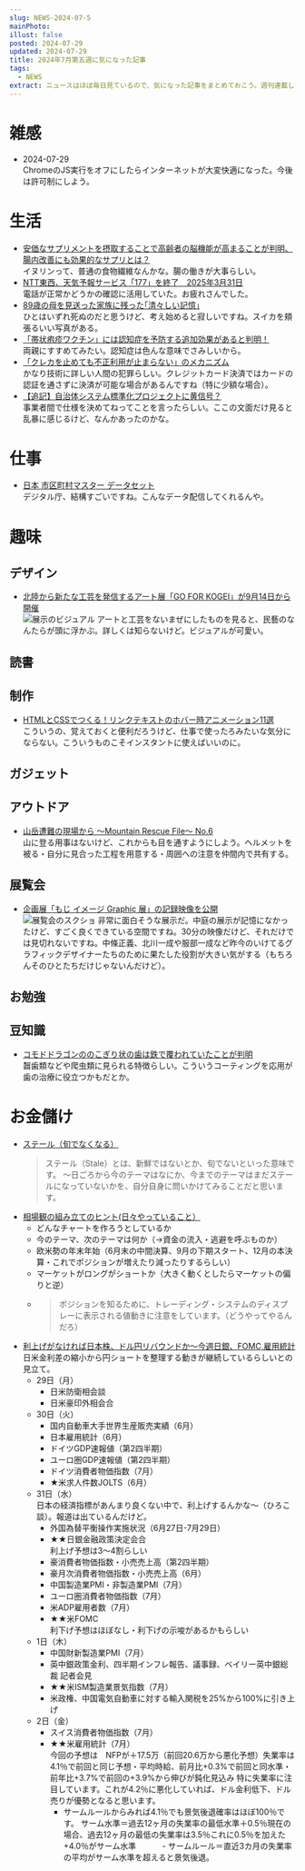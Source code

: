 ```yaml
---
slug: NEWS-2024-07-5
mainPhoto: 
illust: false
posted: 2024-07-29
updated: 2024-07-29
title: 2024年7月第五週に気になった記事
tags:
  - NEWS
extract: ニュースはほぼ毎日見ているので、気になった記事をまとめておこう。週刊連載したい。
---
```


# 雑感

- 2024-07-29  
  ChromeのJS実行をオフにしたらインターネットが大変快適になった。今後は許可制にしよう。

# 生活

- [安価なサプリメントを摂取することで高齢者の脳機能が高まることが判明、腸内改善にも効果的なサプリとは？](https://gigazine.net/news/20240729-cheap-supplement/)  
  イヌリンって、普通の食物繊維なんかな。腸の働きが大事らしい。
- [NTT東西、天気予報サービス「177」を終了　2025年3月31日](https://www.itmedia.co.jp/mobile/articles/2407/26/news180.html)  
  電話が正常かどうかの確認に活用していた。お疲れさんでした。
- [89歳の母を見送った家族に残った｢清々しい記憶｣](https://toyokeizai.net/articles/-/780284)  
  ひとはいずれ死ぬのだと思うけど、考え始めると寂しいですね。スイカを頬張るいい写真がある。
- [「帯状疱疹ワクチン」には認知症を予防する追加効果があると判明！](https://nazology.net/archives/157664/2)  
  両親にすすめてみたい。認知症は色んな意味でさみしいから。
- [「クレカを止めても不正利用が止まらない」のメカニズム](https://www.watch.impress.co.jp/docs/series/suzukij/1612388.html)  
  かなり技術に詳しい人間の犯罪らしい。クレジットカード決済ではカードの認証を通さずに決済が可能な場合があるんですね（特に少額な場合）。
- [【追記】自治体システム標準化プロジェクトに黄信号？](https://togetter.com/li/2410947)  
  事業者間で仕様を決めてねってことを言ったらしい。ここの文面だけ見ると乱暴に感じるけど、なんかあったのかな。
# 仕事

- [日本 市区町村マスター データセット](https://catalog.registries.digital.go.jp/rc/dataset/ba-o1-000000_g2-000002/resource/07b45993-c322-46e9-8010-bc54612bb67c)  
  デジタル庁、結構すごいですね。こんなデータ配信してくれるんや。

# 趣味

## デザイン

- [北陸から新たな工芸を発信するアート展「GO FOR KOGEI」が9月14日から開催](https://www.japandesign.ne.jp/news/2024/07/77387/)  
  ![展示のビジュアル](images/news/2024-07-29-NEWS/01.png)
  アートと工芸をないまぜにしたものを見ると、民藝のなんたらが頭に浮かぶ。詳しくは知らないけど。ビジュアルが可愛い。

## 読書

## 制作

- [HTMLとCSSでつくる！リンクテキストのホバー時アニメーション11選](https://ics.media/entry/240801/)  
  こういうの、覚えておくと便利だろうけど、仕事で使ったろみたいな気分にならない。こういうものこそインスタントに使えばいいのに。

## ガジェット

## アウトドア

- [山岳遭難の現場から ～Mountain Rescue File～ No.6](https://yamahack.com/6269)  
  山に登る用事はないけど、これからも目を通すようにしよう。ヘルメットを被る・自分に見合った工程を用意する・周囲への注意を仲間内で共有する。


## 展覧会

- [企画展「もじ イメージ Graphic 展」の記録映像を公開](https://www.2121designsight.jp/documents/2024/07/graphic-video.html)  
  ![展覧会のスクショ](images/news/2024-07-29-NEWS/02.png)
非常に面白そうな展示だ。中庭の展示が記憶になかったけど、すごく良くできている空間ですね。30分の映像だけど、それだけでは見切れないですね。中條正義、北川一成や服部一成など昨今のいけてるグラフィックデザイナーたちのために果たした役割が大きい気がする（もちろんそのひとたちだけじゃないんだけど）。
## お勉強

## 豆知識

- [コモドドラゴンののこぎり状の歯は鉄で覆われていたことが判明](https://karapaia.com/archives/52333551.html)  
  齧歯類などや爬虫類に見られる特徴らしい。こういうコーティングを応用が歯の治療に役立つかもだとか。

# お金儲け

- [ステール（旬でなくなる）](http://www.banya-mktforecast.jp/main/2024/07/post-729eb3.html#gsc.tab=0)  
  > ステール（Stale）とは、新鮮ではないとか、旬でないといった意味です。 〜日ごろから今のテーマはなにか、今までのテーマはまだステールになっていないかを、自分自身に問いかけてみることだと思います。
- [相場観の組み立てのヒント(日々やっていること）](http://www.banya-mktforecast.jp/main/2024/07/post-55554b.html#gsc.tab=0)  
  - どんなチャートを作ろうとしているか
  - 今のテーマ、次のテーマは何か（→資金の流入・逃避を呼ぶものか）
  - 欧米勢の年末年始（6月末の中間決算、9月の下期スタート、12月の本決算・これでポジションが増えたり減ったりするらしい）
  - マーケットがロングがショートか（大きく動くとしたらマーケットの偏りと逆）
  - > ポジションを知るために、トレーディング・システムのディスプレーに表示される値動きに注意をしています。（どうやってやるんだろ）
- [利上げがなければ日本株、ドル円リバウンドか～今週日銀、FOMC,雇用統計](http://hiroko.yutaka-shoji.co.jp/2024/07/fomc.html)  
  日米金利差の縮小から円ショートを整理する動きが継続しているらしいとの見立て。  
  - 29日（月）
    - 日米防衛相会談
    - 日米豪印外相会合
  - 30日（火）
    - 国内自動車大手世界生産販売実績（6月）
    - 日本雇用統計（6月）
    - ドイツGDP速報値（第2四半期）
    - ユーロ圏GDP速報値（第2四半期）
    - ドイツ消費者物価指数（7月）
    - ★米求人件数JOLTS（6月）
  - 31日（水）  
    日本の経済指標があんまり良くない中で、利上げするんかな〜（ひろこ談）。報道は出ているんだけど。
    - 外国為替平衡操作実施状況（6月27日-7月29日）
    - ★★日銀金融政策決定会合  
      利上げ予想は3〜4割らしい
    - 豪消費者物価指数・小売売上高（第2四半期）
    - 豪月次消費者物価指数・小売売上高（6月）
    - 中国製造業PMI・非製造業PMI（7月）
    - ユーロ圏消費者物価指数（7月）
    - 米ADP雇用者数（7月）
    - ★★米FOMC  
      利下げ予想はほぼなし・利下げの示唆があるかもらしい
  - 1日（木）
    - 中国財新製造業PMI（7月）
    - 英中銀政策金利、四半期インフレ報告、議事録、ベイリー英中銀総裁 記者会見
    - ★★米ISM製造業景気指数（7月）
    - 米政権、中国電気自動車に対する輸入関税を25%から100%に引き上げ
  - 2日（金）
    - スイス消費者物価指数（7月）
    - ★★米雇用統計（7月）  
      今回の予想は　NFPが＋17.5万（前回20.6万から悪化予想）失業率は4.1％で前回と同じ予想・平均時給、前月比+0.3%で前回と同水準・前年比+3.7%で前回の+3.9%から伸びが鈍化見込み
      特に失業率に注目しています。これが4.2％に悪化していれば、ドル金利低下、ドル売りが優勢となると思います。
      - サームルールからみれば4.1％でも景気後退確率はほぼ100％です。
      サーム水準＝過去12ヶ月の失業率の最低水準＋0.5％現在の場合、過去12ヶ月の最低の失業率は3.5％これに0.5％を加えた+4.0％がサーム水準
  　　　- サームルール＝直近3カ月の失業率の平均がサーム水準を超えると景気後退。